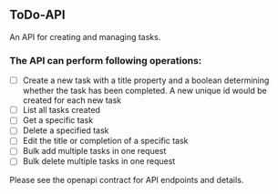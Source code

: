 ## ToDo-API
An API for creating and managing tasks.

### The API can perform following operations:

- [ ] Create a new task with a title property and a boolean determining whether the task has been completed. A new unique id would be created for each new task
- [ ] List all tasks created
- [ ] Get a specific task
- [ ] Delete a specified task
- [ ] Edit the title or completion of a specific task
- [ ] Bulk add multiple tasks in one request
- [ ] Bulk delete multiple tasks in one request

Please see the openapi contract for API endpoints and details.